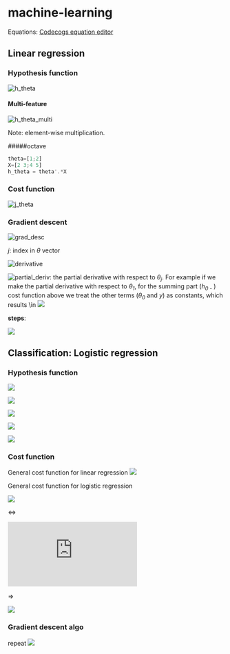 # machine-learning

Equations: [Codecogs equation editor](https://www.codecogs.com/latex/eqneditor.php)

## Linear regression
### Hypothesis function
![h_theta](https://latex.codecogs.com/svg.latex?h_{\\theta}(x)=\\theta_{0}&plus;\\theta_{1}x)

#### Multi-feature
![h_theta_multi](https://latex.codecogs.com/svg.latex?h_\\theta(x)=\\theta^Tx=\\theta_0x_0&plus;\\theta_1x_1&plus;...&plus;\\theta_nx_n)

Note: element-wise multiplication.

#####octave

```octave example
theta=[1;2]
X=[2 3;4 5]
h_theta = theta'.*X
```

### Cost function
![j_theta](https://latex.codecogs.com/svg.latex?J(\\theta)=\\frac{1}{2m}\\sum_{i=1}^{m}(h_{\\theta}(x^{(i)})-y^{(i)})^{2})

### Gradient descent
![grad_desc](https://latex.codecogs.com/svg.latex?repeat\\,\\{\\theta_j\\leftarrow\\theta_j-\\alpha\\frac{\\delta}{\\delta\\theta_j}J(\\theta)\\}\\,until\\,convergence)

_j_: index in _&theta;_ vector

![derivative](https://latex.codecogs.com/svg.latex?\\frac{\\delta}{\\delta\\theta_j}\\frac{1}{2m}\\sum_{i=1}^{m}J(\\theta_0,\\theta_1)=\\\\\\frac{\\delta}{\\delta\\theta_j}\\frac{1}{2m}\\sum_{i=1}^{m}(h_\\theta(x^{(i))}-y^{(i)})=\\\\\\frac{\\delta}{\\delta\\theta_j}\\frac{1}{2m}\\sum_{i=1}^{m}(\\theta_0&plus;\\theta_1x^{(i)}-y^{(i)}))

![partial_deriv](https://latex.codecogs.com/svg.latex?\\frac{\\delta}{\\delta\\theta_j}): the partial derivative with respect to _&theta;<sub>j_. For example if we make the partial derivative with respect to _&theta;<sub>1_, for the summing part (_h<sub>0 -_ ) cost function above we treat the other terms (_&theta;<sub>0_ and _y_) as constants, which results \\in ![](https://latex.codecogs.com/svg.latex?\\frac{\\delta}{\\delta\\theta_1}(\\theta_0&plus;\\theta_1x-y)^2=2x(\\theta_0&plus;\\theta_1x-y))

**steps**:

![](https://www4f.wolframalpha.com/Calculate/MSP/MSP2382105ia0ee4i5hh15g00001969ggcecf13e8df?MSPStoreType=image/png&s=43)

## Classification: Logistic regression
### Hypothesis function
![](https://latex.codecogs.com/svg.latex?h_0(x)=g(\\theta^{T}x))

![](https://latex.codecogs.com/svg.latex?z=\\theta^{T}x)

![](https://latex.codecogs.com/svg.latex?g(z)=\\frac{1}{1+e^{-z}})

![](https://latex.codecogs.com/svg.latex?h_0(x)>=0.5\\rightarrow1)

![](https://latex.codecogs.com/svg.latex?h_0(x)<0.5\\rightarrow0)

### Cost function 
General cost function for linear regression
![](https://latex.codecogs.com/svg.latex?Cost(h_0(x),y)=\\frac{1}{2}(h_0(x)-y)^2)

General cost function for logistic regression

![](https://latex.codecogs.com/svg.latex?Cost(h_0(x^{(i)}),y^{(i)})=\\left\\{\\begin{matrix}-log(h_0(x))y=1\\\\-log(1-h_0(x)):y=0\\end{matrix}\\right.)

<=>

![](https://latex.codecogs.com/svg.latex?Cost(h_0(x),y)=-y(log(h_0(x)))-(1-y)(log(1-h_0(x))))

=>

![](https://latex.codecogs.com/svg.latex?J(\\theta)=-\\frac{1}{m}[\\sum_{i=1}^{m}y^{(i)}log(h_0(x^{(i)}))&plus;(1-y^{(i)})log(1-h_0(x^{(i)}))])

### Gradient descent algo

repeat
![](https://latex.codecogs.com/svg.latex?\\theta_{new}\\leftarrow\\theta-\\alpha\\frac{1}{m}\\sum_{i=1}^{m}[(h_0(x^{(i)})-y^{(i)})\\cdot&space;x^{(i)}])